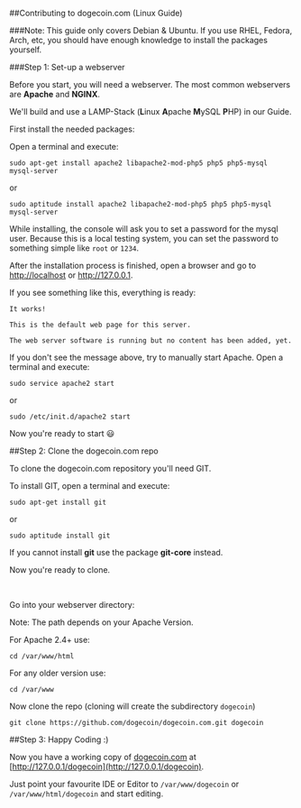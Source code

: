 ##Contributing to dogecoin.com (Linux Guide)



###Note:
This guide only covers Debian & Ubuntu.
If you use RHEL, Fedora, Arch, etc, you should have enough knowledge to install the packages yourself.

###Step 1: Set-up a webserver

Before you start, you will need a webserver. The most common webservers are **Apache** and **NGINX**.

We'll build and use a LAMP-Stack (**L**inux **A**pache **M**ySQL **P**HP) in our Guide.

First install the needed packages:

Open a terminal and execute:

    sudo apt-get install apache2 libapache2-mod-php5 php5 php5-mysql mysql-server

or

    sudo aptitude install apache2 libapache2-mod-php5 php5 php5-mysql mysql-server

While installing, the console will ask you to set a password for the mysql user.
Because this is a local testing system, you can set the password to something simple like `root` or `1234`.

After the installation process is finished, open a browser and go to [http://localhost](http://localhost) or http://127.0.0.1.

If you see something like this, everything is ready:

    It works!

    This is the default web page for this server.

    The web server software is running but no content has been added, yet.

If you don't see the message above, try to manually start Apache. Open a terminal and execute:

    sudo service apache2 start

or

    sudo /etc/init.d/apache2 start

Now you're ready to start :smiley:

##Step 2: Clone the dogecoin.com repo

To clone the dogecoin.com repository you'll need GIT.

To install GIT, open a terminal and execute:

    sudo apt-get install git

or

    sudo aptitude install git

If you cannot install **git** use the package **git-core** instead.

Now you're ready to clone.

<br />

Go into your webserver directory:

Note: The path depends on your Apache Version.

For Apache 2.4+ use:

    cd /var/www/html

For any older version use:

    cd /var/www

Now clone the repo (cloning will create the subdirectory `dogecoin`)

    git clone https://github.com/dogecoin/dogecoin.com.git dogecoin

##Step 3: Happy Coding :)

Now you have a working copy of [dogecoin.com](http://dogecoin.com) at [http://127.0.0.1/dogecoin](http://127.0.0.1/dogecoin).

Just point your favourite IDE or Editor to `/var/www/dogecoin` or `/var/www/html/dogecoin` and start editing.
